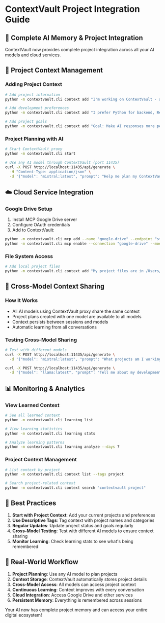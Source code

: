 
# ContextVault Project Integration Guide

## 🎯 Complete AI Memory & Project Integration

ContextVault now provides complete project integration across all your AI models and cloud services.

## 📁 Project Context Management

### Adding Project Context
```bash
# Add project information
python -m contextvault.cli context add "I'm working on ContextVault - an AI context management system" --type note --tags project,ai

# Add development preferences  
python -m contextvault.cli context add "I prefer Python for backend, React for frontend" --type preference --tags development

# Add project goals
python -m contextvault.cli context add "Goal: Make AI responses more personalized across all models" --type note --tags goals
```

### Project Planning with AI
```bash
# Start ContextVault proxy
python -m contextvault.cli start

# Use any AI model through ContextVault (port 11435)
curl -X POST http://localhost:11435/api/generate \
  -H "Content-Type: application/json" \
  -d '{"model": "mistral:latest", "prompt": "Help me plan my ContextVault project roadmap"}'
```

## ☁️ Cloud Service Integration

### Google Drive Setup
1. Install MCP Google Drive server
2. Configure OAuth credentials
3. Add to ContextVault:
```bash
python -m contextvault.cli mcp add --name "google-drive" --endpoint "stdio:google-drive-server"
python -m contextvault.cli mcp enable --connection "google-drive" --model "mistral:latest"
```

### File System Access
```bash
# Add local project files
python -m contextvault.cli context add "My project files are in /Users/aniksahai/Desktop/Contextive/" --type note --tags filepath
```

## 🔄 Cross-Model Context Sharing

### How It Works
- All AI models using ContextVault proxy share the same context
- Project plans created with one model are available to all models
- Context persists between sessions and models
- Automatic learning from all conversations

### Testing Cross-Model Sharing
```bash
# Test with different models
curl -X POST http://localhost:11435/api/generate \
  -d '{"model": "mistral:latest", "prompt": "What projects am I working on?"}'

curl -X POST http://localhost:11435/api/generate \
  -d '{"model": "llama:latest", "prompt": "Tell me about my development preferences"}'
```

## 📊 Monitoring & Analytics

### View Learned Context
```bash
# See all learned context
python -m contextvault.cli learning list

# View learning statistics
python -m contextvault.cli learning stats

# Analyze learning patterns
python -m contextvault.cli learning analyze --days 7
```

### Project Context Management
```bash
# List context by project
python -m contextvault.cli context list --tags project

# Search project-related context
python -m contextvault.cli context search "contextvault project"
```

## 🚀 Best Practices

1. **Start with Project Context**: Add your current projects and preferences
2. **Use Descriptive Tags**: Tag context with project names and categories
3. **Regular Updates**: Update project status and goals regularly
4. **Cross-Model Testing**: Test with different AI models to ensure context sharing
5. **Monitor Learning**: Check learning stats to see what's being remembered

## 🎯 Real-World Workflow

1. **Project Planning**: Use any AI model to plan projects
2. **Context Storage**: ContextVault automatically stores project details
3. **Cross-Model Access**: All models can access project context
4. **Continuous Learning**: Context improves with every conversation
5. **Cloud Integration**: Access Google Drive and other services
6. **Persistent Memory**: Everything is remembered across sessions

Your AI now has complete project memory and can access your entire digital ecosystem!
